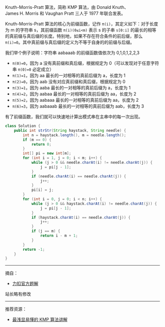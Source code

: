 Knuth-Morris-Pratt 算法，简称 KMP 算法，由 Donald Knuth、James H. Morris 和 Vaughan Pratt 三人于 1977 年联合发表。

Knuth-Morris-Pratt 算法的核心为前缀函数，记作 `π(i)`，其定义如下：对于长度为 m 的字符串 s，其前缀函数 `π(i)(0≤i<m)` 表示 s 的子串 `s[0:i]` 的最长的相等的真前缀与真后缀的长度。特别地，如果不存在符合条件的前后缀，那么 `π(i)=0`。其中真前缀与真后缀的定义为不等于自身的的前缀与后缀。

我们举个例子说明：字符串 aabaaab 的前缀函数值依次为 0,1,0,1,2,2,3
+ `π(0)=0`，因为 a 没有真前缀和真后缀，根据规定为 0（可以发现对于任意字符串 `π(0)=0` 必定成立）
+ `π(1)=1`，因为 aa 最长的一对相等的真前后缀为 a，长度为 1
+ `π(2)=0`，因为 aab 没有对应真前缀和真后缀，根据规定为 0
+ `π(3)=1`，因为 aaba 最长的一对相等的真前后缀为 a，长度为 1
+ `π(4)=2`，因为 aabaa 最长的一对相等的真前后缀为 aa，长度为 2
+ `π(5)=2`，因为 aabaaa 最长的一对相等的真前后缀为 aa，长度为 2
+ `π(6)=3`，因为 aabaaab 最长的一对相等的真前后缀为 aab，长度为 3

有了前缀函数，我们就可以快速地计算出模式串在主串中的每一次出现。

```java
class Solution {
    public int strStr(String haystack, String needle) {
        int n = haystack.length(), m = needle.length();
        if (m == 0) {
            return 0;
        }
        int[] pi = new int[m];
        for (int i = 1, j = 0; i < m; i++) {
            while (j > 0 && needle.charAt(i) != needle.charAt(j)) {
                j = pi[j - 1];
            }
            if (needle.charAt(i) == needle.charAt(j)) {
                j++;
            }
            pi[i] = j;
        }
        for (int i = 0, j = 0; i < n; i++) {
            while (j > 0 && haystack.charAt(i) != needle.charAt(j)) {
                j = pi[j - 1];
            }
            if (haystack.charAt(i) == needle.charAt(j)) {
                j++;
            }
            if (j == m) {
                return i - m + 1;
            }
        }
        return -1;
    }
}
```

------
摘自：
+ [力扣官方题解](https://leetcode.cn/problems/find-the-index-of-the-first-occurrence-in-a-string/solutions/732236/shi-xian-strstr-by-leetcode-solution-ds6y/)

站长略有修改

------
推荐资源：
+ [最浅显易懂的 KMP 算法讲解](https://www.bilibili.com/video/BV1AY4y157yL)
